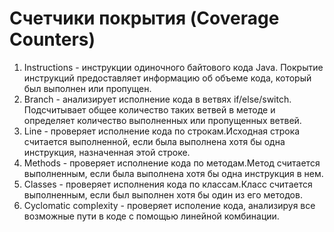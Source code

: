 # Счетчики покрытия (Coverage Counters)


1. Instructions - инструкции одиночного байтового кода Java. Покрытие инструкций предоставляет информацию об объеме кода, который был выполнен или пропущен.
1. Branch - анализирует исполнение кода в ветвях if/else/switch. Подсчитывает общее количество таких ветвей в методе и определяет количество выполненных или пропущенных ветвей.
1. Line - проверяет исполнение кода по строкам.Исходная строка считается выполненной, если была выполнена хотя бы одна инструкция, назначенная этой строке.
1. Methods - проверяет исполнение кода по методам.Метод считается выполненным, если была выполнена хотя бы одна инструкция в нем.
1. Classes - проверяет исполнения кода по классам.Класс считается выполненным, если был выполнен хотя бы один из его методов.
1. Cyclomatic complexity - проверяет исполение кода, анализируя все возможные пути в коде с помощью линейной комбинации.

